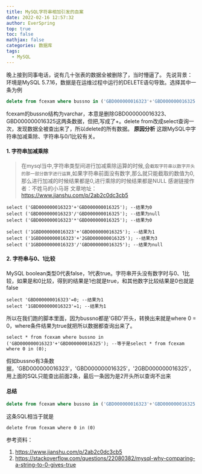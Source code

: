 ```yaml
---
title: MySQL字符串相加引发的血案
date: 2022-02-16 12:57:32
author: EverSpring
top: true
toc: false
mathjax: false
categories: 数据库
tags:
  - MySQL
---
```

晚上接到同事电话，说有几十张表的数据全被删除了，当时懵逼了。
先说背景：环境是MySQL 5.7.16，数据是在运维过程中运行的DELETE语句导致。选择其中一条为例
```SQL
delete from fcexam where bussno in ('GBD000000016323'+'GBD000000016325')
```
fcexam的bussno结构为varchar，本意是删除GBD000000016323、GBD000000016325这两条数据，但把,写成了+。delete from改成select查询一次，发现数据全被查出来了，所以delete的所有数据。
**原因分析**
这跟MySQL中字符串加减乘除、字符串与0/1比较有关。

#### 1. 字符串加减乘除
> 在mysql当中,字符串类型间进行加减乘除运算的时候,会`截取字符串以数字开头的那一部分数字进行运算`,如果字符串前面没有数字,那么就只能截取的数值为0,那么进行加减的时候结果都是0,进行乘除的时候结果都是NULL
> 感谢链接作者：不姓马的小马哥
> 文章地址：https://www.jianshu.com/p/2ab2c0dc3cb5
```
select ('GBD000000016323'+'GBD000000016325'); --结果为0
select ('GBD000000016323'/'GBD000000016325'); --结果为null
select ('GBD000000016323'*'GBD000000016325'); --结果为0

select ('1GBD000000016323'+'GBD000000016325'); --结果为1
select ('1GBD000000016323'+'2GBD000000016325'); --结果为3
select ('1GBD000000016323'/'GBD000000016325'); --结果为null
```

#### 2. 字符串与0、1比较
MySQL boolean类型0代表false，1代表true。字符串开头没有数字时与0、1比较，如果是和0比较，得到的结果是1也就是true，和其他数字比较结果是0也就是false
```
select 'GBD000000016323'=0; --结果为1
select '1GBD000000016323'=1; --结果为1
```
所以在我们跑的脚本里面，因为bussno都是'GBD'开头，转换出来就是where 0 = 0，where条件结果为true就把所以数据都查询出来了。
```
select * from fcexam where bussno in ('GBD000000016323'+'GBD000000016325'); --等于是select * from fcexam where 0 in (0);
```
假如bussno有3条数据，'GBD000000016323'，'GBD000000016325'，'2GBD000000016325'，用上面的SQL只能查出前面2条，最后一条因为是2开头所以查询不出来

#### 总结
```SQL
delete from fcexam where bussno in ('GBD000000016323'+'GBD000000016325')
```
这条SQL相当于就是
```
delete from fcexam where 0 in (0)
```

参考资料：
1. https://www.jianshu.com/p/2ab2c0dc3cb5
2. https://stackoverflow.com/questions/22080382/mysql-why-comparing-a-string-to-0-gives-true